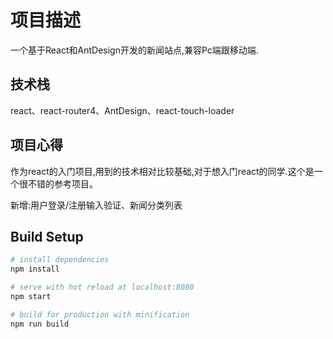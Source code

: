 # 项目描述

一个基于React和AntDesign开发的新闻站点,兼容Pc端跟移动端.

## 技术栈

react、react-router4、AntDesign、react-touch-loader

## 项目心得

作为react的入门项目,用到的技术相对比较基础,对于想入门react的同学.这个是一个很不错的参考项目。

新增:用户登录/注册输入验证、新闻分类列表

## Build Setup

``` bash
# install dependencies
npm install

# serve with hot reload at localhost:8080
npm start

# build for production with minification
npm run build

```
